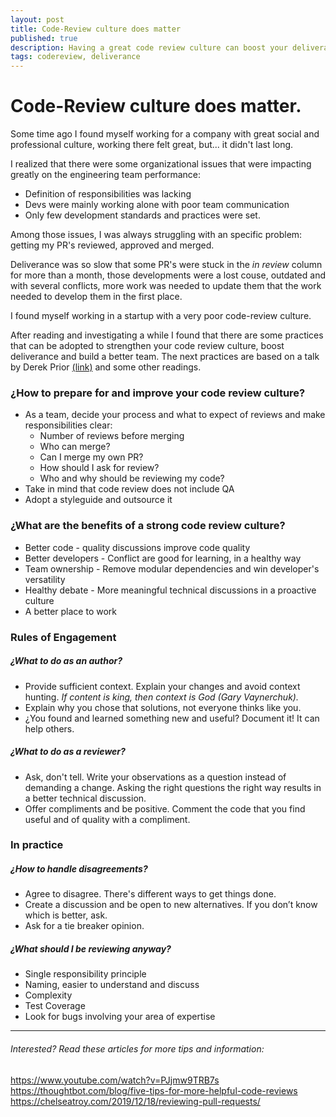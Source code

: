 ```yaml
---
layout: post
title: Code-Review culture does matter
published: true
description: Having a great code review culture can boost your deliverance
tags: codereview, deliverance
---
```

# Code-Review culture does matter.

Some time ago I found myself working for a company with great social and professional culture, working there felt great, but... it didn't last long.

I realized that there were some organizational issues that were impacting greatly on the engineering team performance:
  - Definition of responsibilities was lacking
  - Devs were mainly working alone with poor team communication
  - Only few development standards and practices were set.

Among those issues, I was always struggling with an specific problem: getting my PR's reviewed, approved and merged.

Deliverance was so slow that some PR's were stuck in the _in review_ column for more than a month, those developments were a lost couse, outdated and with several conflicts, more work was needed to update them that the work needed to develop them in the first place.

  I found myself working in a startup with a very poor code-review culture.

After reading and investigating a while I found that there are some practices that can be adopted to strengthen your code review culture, boost deliverance and build a better team. The next practices are based on a talk by Derek Prior [(link)](https://www.youtube.com/watch?v=PJjmw9TRB7s) and some other readings.


### ¿How to prepare for and improve your code review culture?
- As a team, decide your process and what to expect of reviews and make responsibilities clear:
  - Number of reviews before merging
  - Who can merge?
  - Can I merge my own PR?
  - How should I ask for review?
  - Who and why should be reviewing my code?
- Take in mind that code review does not include QA
- Adopt a styleguide and outsource it

### ¿What are the benefits of a strong code review culture?
- Better code - quality discussions improve code quality
- Better developers - Conflict are good for learning, in a healthy way
- Team ownership - Remove modular dependencies and win developer's versatility
- Healthy debate - More meaningful technical discussions in a proactive culture
- A better place to work

### Rules of Engagement

##### ¿What to do as an author?
- Provide sufficient context. Explain your changes and avoid context hunting. _If content is king, then context is God (Gary Vaynerchuk)._
- Explain why you chose that solutions, not everyone thinks like you.
- ¿You found and learned something new and useful? Document it! It can help others.

##### ¿What to do as a reviewer?
- Ask, don't tell. Write your observations as a question instead of demanding a change. Asking the right questions the right way results in a better technical discussion.
- Offer compliments and be positive. Comment the code that you find useful and of quality with a compliment.

### In practice

##### ¿How to handle disagreements?
  - Agree to disagree. There's different ways to get things done.
  - Create a discussion and be open to new alternatives. If you don’t know which is better, ask.
  - Ask for a tie breaker opinion.

##### ¿What should I be reviewing anyway?
  - Single responsibility principle
  - Naming, easier to understand and discuss
  - Complexity
  - Test Coverage
  - Look for bugs involving your area of expertise

---

###### Interested? Read these articles for more tips and information:

https://www.youtube.com/watch?v=PJjmw9TRB7s
https://thoughtbot.com/blog/five-tips-for-more-helpful-code-reviews
https://chelseatroy.com/2019/12/18/reviewing-pull-requests/
